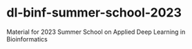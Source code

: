 # dl-binf-summer-school-2023
Material for 2023 Summer School on Applied Deep Learning in Bioinformatics
